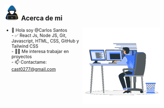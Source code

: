 ## <picture><img src = "https://github.com/0xAbdulKhalid/0xAbdulKhalid/raw/main/assets/mdImages/about_me.gif" width = 50px></picture> **Acerca de mi**

<img align="right" src="https://github.com/0xAbdulKhalid/0xAbdulKhalid/raw/main/assets/mdImages/Right_Side.gif" width = 250px>

- 👋 Hola soy @Carlos Santos<br>- ✅ React Js, Node JS, Git, Javascript, HTML, CSS, GitHub y Tailwind CSS<br>- 🧑‍💻 Me interesa trabajar en proyectos   <br>- 📫 Contactame: cast0277@gmail.com

